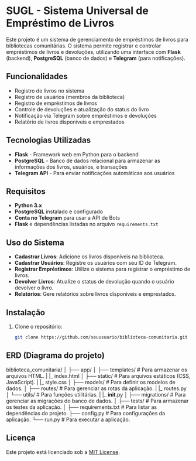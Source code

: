 # SUGL - Sistema Universal de Empréstimo de Livros

Este projeto é um sistema de gerenciamento de empréstimos de livros para bibliotecas comunitárias. O sistema permite registrar e controlar empréstimos de livros e devoluções, utilizando uma interface com **Flask** (backend), **PostgreSQL** (banco de dados) e **Telegram** (para notificações).

## Funcionalidades

- Registro de livros no sistema
- Registro de usuários (membros da biblioteca)
- Registro de empréstimos de livros
- Controle de devoluções e atualização do status do livro
- Notificação via Telegram sobre empréstimos e devoluções
- Relatório de livros disponíveis e emprestados

## Tecnologias Utilizadas

- **Flask** - Framework web em Python para o backend
- **PostgreSQL** - Banco de dados relacional para armazenar as informações dos livros, usuários, e transações
- **Telegram API** - Para enviar notificações automáticas aos usuários

## Requisitos

- **Python 3.x**
- **PostgreSQL** instalado e configurado
- **Conta no Telegram** para usar a API de Bots
- **Flask** e dependências listadas no arquivo `requirements.txt`


## Uso do Sistema

- **Cadastrar Livros**: Adicione os livros disponíveis na biblioteca.
- **Cadastrar Usuários**: Registre os usuários com seu ID de Telegram.
- **Registrar Empréstimos**: Utilize o sistema para registrar o empréstimo de livros.
- **Devolver Livros**: Atualize o status de devolução quando o usuário devolver o livro.
- **Relatórios**: Gere relatórios sobre livros disponíveis e emprestados.




## Instalação
1. Clone o repositório:

   ```bash
   git clone https://github.com/seuusuario/biblioteca-comunitaria.git


## ERD (Diagrama do projeto)
biblioteca_comunitaria/
│
├── app/
│   ├── templates/       # Para armazenar os arquivos HTML.
|   |_ index.html
│   ├── static/          # Para arquivos estáticos (CSS, JavaScript).
|   |_ style.css
│   ├── models/          # Para definir os modelos de dados.
│   ├── routes/          # Para gerenciar as rotas da aplicação.
|   |_ routes.py
│   └── utils/           # Para funções utilitárias.
|   |_ __init__.py
│
├── migrations/          # Para gerenciar as migrações do banco de dados.
│
├── tests/               # Para armazenar os testes da aplicação.
│
├── requirements.txt     # Para listar as dependências do projeto.
├── config.py            # Para configurações da aplicação.
└── run.py               # Para executar a aplicação.

## Licença
Este projeto está licenciado sob a [MIT License](LICENSE).   